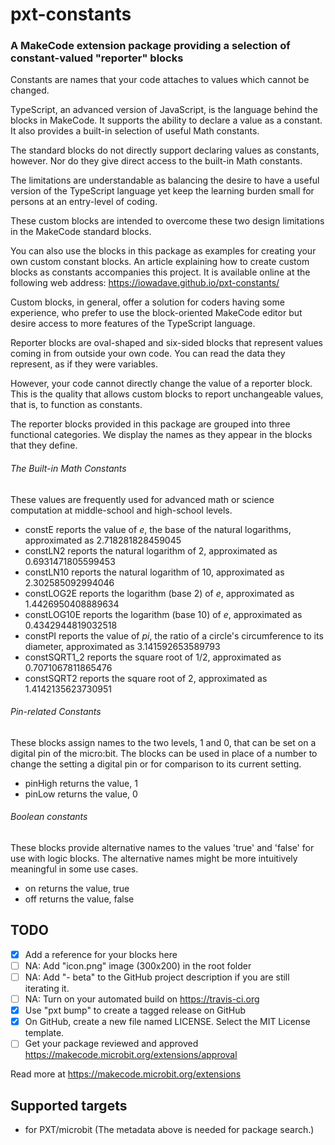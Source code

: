 # pxt-constants
### A MakeCode extension package providing a selection of constant-valued "reporter" blocks 

Constants are names that your code attaches to values which cannot be changed.

TypeScript, an advanced version of JavaScript, is the language behind the blocks in MakeCode. It supports the ability to declare a value as a constant. It also provides a built-in selection of useful Math constants.

The standard blocks do not directly support declaring values as constants, however. Nor do they give direct access to the built-in Math constants.

The limitations are understandable as balancing the desire to have a useful version of the TypeScript language yet keep the learning burden small for persons at an entry-level of coding.

These custom blocks are intended to overcome these two design limitations in the MakeCode standard blocks.

You can also use the blocks in this package as examples for creating your own custom constant blocks. An article explaining how to create custom blocks as constants accompanies this project. It is available online at the following web address: https://iowadave.github.io/pxt-constants/

Custom blocks, in general, offer a solution for coders having some experience, who prefer to use the block-oriented MakeCode editor but desire access to more features of the TypeScript language.

Reporter blocks are oval-shaped and six-sided blocks that represent values coming in from outside your own code. You can read the data they represent, as if they were variables. 

However, your code cannot directly change the value of a reporter block. This is the quality that allows custom blocks to report unchangeable values, that is, to function as constants.

The reporter blocks provided in this package are grouped into three functional categories. We display the names as they appear in the blocks that they define.

###### The Built-in Math Constants
These values are frequently used for advanced math or science computation at middle-school and high-school levels. 
* constE reports the value of *e*, the base of the natural logarithms, approximated as 2.718281828459045
* constLN2 reports the natural logarithm of 2, approximated as 0.6931471805599453
* constLN10 reports the natural logarithm of 10, approximated as 2.302585092994046
* constLOG2E reports the logarithm (base 2) of *e*, approximated as 1.4426950408889634
* constLOG10E reports the logarithm (base 10) of *e*, approximated as 0.4342944819032518
* constPI reports the value of *pi*, the ratio of a circle's circumference to its diameter, approximated as 3.141592653589793
* constSQRT1_2 reports the square root of 1/2, approximated as 0.7071067811865476
* constSQRT2 reports the square root of 2, approximated as 1.4142135623730951

###### Pin-related Constants
These blocks assign names to the two levels, 1 and 0, that can be set on a digital pin of the micro:bit. The blocks can be used in place of a number to change the setting a digital pin or for comparison to its current setting.
* pinHigh returns the value, 1
* pinLow returns the value, 0

###### Boolean constants
These blocks provide alternative names to the values 'true' and 'false' for use with logic blocks. The alternative names might be more intuitively meaningful in some use cases.
* on returns the value, true
* off returns the value, false


## TODO

- [x] Add a reference for your blocks here
- [ ] NA: Add "icon.png" image (300x200) in the root folder
- [ ] NA: Add "- beta" to the GitHub project description if you are still iterating it.
- [ ] NA: Turn on your automated build on https://travis-ci.org
- [x] Use "pxt bump" to create a tagged release on GitHub
- [x] On GitHub, create a new file named LICENSE. Select the MIT License template.
- [ ] Get your package reviewed and approved https://makecode.microbit.org/extensions/approval

Read more at https://makecode.microbit.org/extensions

## Supported targets

* for PXT/microbit
(The metadata above is needed for package search.)

